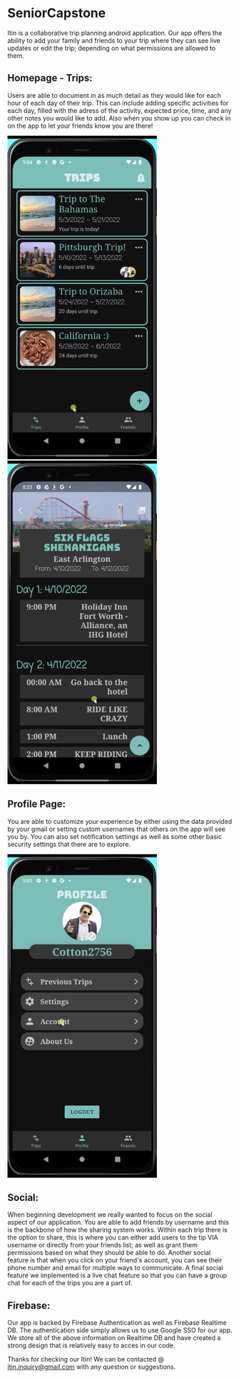 # SeniorCapstone

Itin is a collaborative trip planning android application. Our app offers the ability to add your family and friends to your trip where they can see live updates or edit the trip; depending on what permissions are allowed to them. 

## Homepage - Trips:

  Users are able to document in as much detail as they would like for each hour of each day of their trip. This can include adding specific activities for each day,    filled with the adress of the activity, expected price, time, and any other notes you would like to add. Also when you show up you can check in on the app to let your friends know you are there!
<div>
  <img src="https://github.com/trinhvo20/SeniorCapstone/blob/main/Itin/app/src/main/res/images/IMG_8247.PNG"  style="height:725px; max-width:500px;width: expression(this.width > 500 ? 500: true);"> 
  &nbsp;&nbsp;&nbsp;&nbsp;&nbsp;&nbsp;&nbsp;&nbsp;&nbsp;&nbsp;&nbsp;
  <img src="https://github.com/trinhvo20/SeniorCapstone/blob/main/Itin/app/src/main/res/images/IMG_8246.PNG"  style="height:725px ;max-width:500px;width: expression(this.width > 500 ? 500: true);">
</div>  

  
## Profile Page:

  You are able to customize your experience by either using the data provided by your gmail or setting custom usernames that others on the app will see you by. You can also set notification settings as well as some other basic security settings that there are to explore. 

  <img src="https://github.com/trinhvo20/SeniorCapstone/blob/main/Itin/app/src/main/res/images/IMG_8248.PNG" style="height:725px; max-width:500px;width: expression(this.width > 500 ? 500: true);">
  
## Social:

  When beginning development we really wanted to focus on the social aspect of our application. You are able to add friends by username and this is the backbone of how the sharing system works. Within each trip there is the option to share, this is where you can either add users to the tip VIA username or directly from your friends list; as well as grant them permissions based on what they should be able to do. Another social feature is that when you click on your friend's account, you can see their phone number and email for multiple ways to communicate. A final social feature we implemented is a live chat feature so that you can have a group chat for each of the trips you are a part of.
  
## Firebase:

  Our app is backed by Firebase Authentication as well as Firebase Realtime DB. The authentication side simply allows us to use Google SSO for our app. We store all of the above information on Realtime DB and have created a strong design that is relatively easy to acces in our code.
  
Thanks for checking our Itin! We can be contacted @ itin.inquiry@gmail.com with any question or suggestions.
